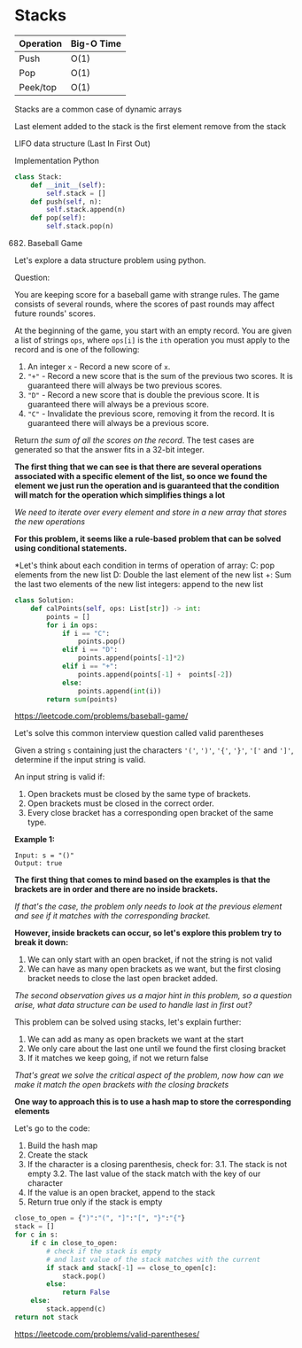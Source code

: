 
# Stacks

|Operation|Big-O Time|
|--|--|
| Push | O(1) |
| Pop | O(1) |
| Peek/top |O(1)  |

Stacks are a common case of dynamic arrays

Last element added to the stack is the first element remove from the stack

LIFO data structure (Last In First Out)

Implementation Python

```python
class Stack:
	def __init__(self):
		self.stack = []
	def push(self, n):
		self.stack.append(n)
	def pop(self):
		self.stack.pop(n)
```

682. Baseball Game

Let's explore a data structure problem using python.

Question:

You are keeping score for a baseball game with strange rules. The game consists of several rounds, where the scores of past rounds may affect future rounds' scores.

At the beginning of the game, you start with an empty record. You are given a list of strings  `ops`, where  `ops[i]`  is the  `ith`  operation you must apply to the record and is one of the following:

1.  An integer  `x`  - Record a new score of  `x`.
2.  `"+"`  - Record a new score that is the sum of the previous two scores. It is guaranteed there will always be two previous scores.
3.  `"D"`  - Record a new score that is double the previous score. It is guaranteed there will always be a previous score.
4.  `"C"`  - Invalidate the previous score, removing it from the record. It is guaranteed there will always be a previous score.

Return  _the sum of all the scores on the record_. The test cases are generated so that the answer fits in a 32-bit integer.

**The first thing that we can see is that there are several operations associated with a specific element of the list, so once we found the element we just run the operation and is guaranteed that the condition will match for the operation which simplifies things a lot**

*We need to iterate over every element and store in a new array that stores the new operations*

**For this problem, it seems like a rule-based problem that can be solved using conditional statements.** 

*Let's think about each condition in terms of operation of array: 
C: pop elements from the new list
D: Double the last element of the new list
+: Sum the last two elements of the new list
integers: append to the new list

```python
class Solution:
    def calPoints(self, ops: List[str]) -> int:
        points = []
        for i in ops:
            if i == "C":
                points.pop()
            elif i == "D":
                points.append(points[-1]*2)
            elif i == "+":
                points.append(points[-1] +  points[-2])
            else:
                points.append(int(i))
        return sum(points)
```

https://leetcode.com/problems/baseball-game/


Let's solve this common interview question called valid parentheses

Given a string  `s`  containing just the characters  `'('`,  `')'`,  `'{'`,  `'}'`,  `'['`  and  `']'`, determine if the input string is valid.

An input string is valid if:

1.  Open brackets must be closed by the same type of brackets.
2.  Open brackets must be closed in the correct order.
3.  Every close bracket has a corresponding open bracket of the same type.

**Example 1:**
```
Input: s = "()"
Output: true
```

**The first thing that comes to mind based on the examples is that the brackets are in order and there are no inside brackets.**

*If that's the case, the problem only needs to look at the previous element and see if it matches with the corresponding bracket.*

**However, inside brackets can occur, so let's explore this problem try to break it down:**

1. We can only start with an open bracket, if not the string is not valid
2. We can have as many open brackets as we want, but the first closing bracket needs to close the last open bracket added.

*The second observation gives us a major hint in this problem, so a question arise, what data structure can be used to handle last in first out?*

This problem can be solved using stacks, let's explain further:

1. We can add as many as open brackets we want at the start
2. We only care about the last one until we found the first closing bracket
3.  If it matches we keep going, if not we return false

*That's great we solve the critical aspect of the problem, now how can we make it match the open brackets with the closing brackets*

**One way to approach this is to use a hash map to store the corresponding elements**

Let's go to the code:

1. Build the hash map
2. Create the stack
3. If the character is a closing parenthesis, check for:
	3.1. The stack is not empty
	3.2. The last value of the stack match with the key of our character
4. If the value is an open bracket, append to the stack
5. Return true only if the stack is empty


```python
close_to_open = {")":"(", "]":"[", "}":"{"}
stack = []
for c in s:
	if c in close_to_open:
		# check if the stack is empty
		# and last value of the stack matches with the current
		if stack and stack[-1] == close_to_open[c]:
			stack.pop()
		else:
			return False
	else:
		stack.append(c)
return not stack
```

https://leetcode.com/problems/valid-parentheses/